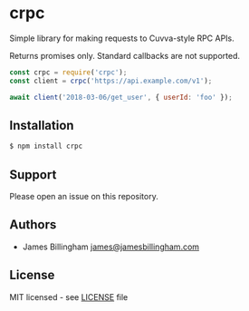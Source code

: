 # crpc

Simple library for making requests to Cuvva-style RPC APIs.

Returns promises only. Standard callbacks are not supported.

```js
const crpc = require('crpc');
const client = crpc('https://api.example.com/v1');

await client('2018-03-06/get_user', { userId: 'foo' });
```

## Installation

```bash
$ npm install crpc
```

## Support

Please open an issue on this repository.

## Authors

- James Billingham <james@jamesbillingham.com>

## License

MIT licensed - see [LICENSE](LICENSE) file
